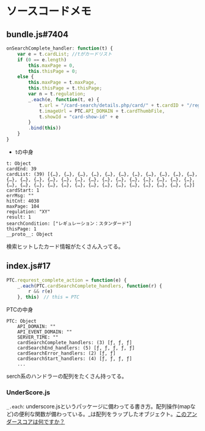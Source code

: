 # ソースコードメモ
## bundle.js#7404
```javascript
onSearchComplete_handler: function(t) {
    var e = t.cardList; //tがカードリスト
    if (0 == e.length)
        this.maxPage = 0,
        this.thisPage = 0;
    else {
        this.maxPage = t.maxPage,
        this.thisPage = t.thisPage;
        var n = t.regulation;
        _.each(e, function(t, e) {
            t.url = "/card-search/details.php/card/" + t.cardID + "/regu/" + n,
            t.imageUrl = PTC.API_DOMAIN + t.cardThumbFile,
            t.showId = "card-show-id" + e
        }
        .bind(this))
    }
}
```
- tの中身
```
t: Object
cardEnd: 39
cardList: (39) [{…}, {…}, {…}, {…}, {…}, {…}, {…}, {…}, {…}, {…}, {…}, {…}, {…}, {…}, {…}, {…}, {…}, {…}, {…}, {…}, {…}, {…}, {…}, {…}, {…}, {…}, {…}, {…}, {…}, {…}, {…}, {…}, {…}, {…}, {…}, {…}, {…}, {…}, {…}]
cardStart: 1
errMsg: ""
hitCnt: 4038
maxPage: 104
regulation: "XY"
result: 1
searchCondition: ["レギュレーション：スタンダード"]
thisPage: 1
__proto__: Object
```
検索ヒットしたカード情報がたくさん入ってる。

## index.js#17
```javascript
PTC.requrest_complete_action = function(e) {
    _.each(PTC.cardSearchComplete_handlers, function(r) {
        r && r(e)
    }, this)　// this = PTC
```
PTCの中身
```
PTC: Object
    API_DOMAIN: ""
    API_EVENT_DOMAIN: ""
    SERVER_TIME: ""
    cardSearchComplete_handlers: (3) [ƒ, ƒ, ƒ]
    cardSearchEnd_handlers: (5) [ƒ, ƒ, ƒ, ƒ, ƒ]
    cardSearchError_handlers: (2) [ƒ, ƒ]
    cardSearchStart_handlers: (4) [ƒ, ƒ, ƒ, ƒ]
    ...
```
serch系のハンドラーの配列をたくさん持ってる。

### UnderScore.js
`_.each`: underscore.jsというパッケージに備わってる書き方。配列操作(mapなど)の便利な関数が備わっている。_は配列をラップしたオブジェクト。[このアンダースコアは何ですか？](https://living-sun.com/ja/javascript/371791-what-is-this-underscorejs-ldquosafe-referencerdquo-code-doing-javascript-underscorejs.html)

